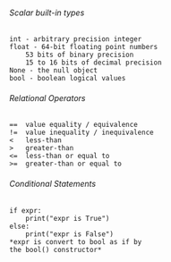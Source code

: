 ###### Scalar built-in types
```
int - arbitrary precision integer
float - 64-bit floating point numbers
    53 bits of binary precision
    15 to 16 bits of decimal precision
None - the null object
bool - boolean logical values
```

###### Relational Operators
```
==  value equality / equivalence
!=  value inequality / inequivalence
<   less-than
>   greater-than
<=  less-than or equal to
>=  greater-than or equal to
```

###### Conditional Statements
```
if expr:
    print("expr is True")
else:
    print("expr is False")
*expr is convert to bool as if by 
the bool() constructor*
``` 
